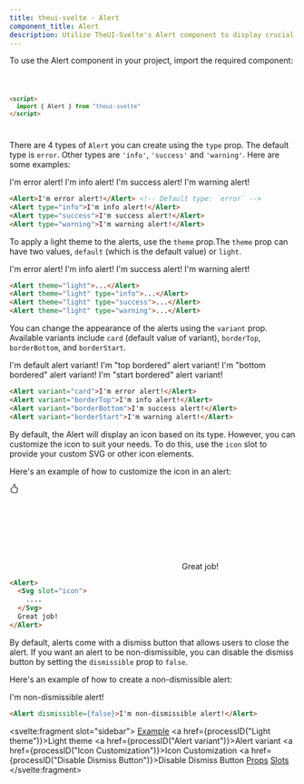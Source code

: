 ```yaml
---
title: theui-svelte - Alert
component_title: Alert
description: Utilize TheUI-Svelte's Alert component to display crucial messages and notifications in your Svelte applications with customizable styles.
---
```


<script lang="ts">
  import type { PageData } from "./$types";
  import DocContainer from "$lib/ui/doc/Container.svelte";
  import Head from "$lib/ui/doc/Head.svelte";
  import Block from "$lib/ui/doc/Block.svelte";
  import Code from "$lib/ui/doc/Code.svelte";
  import DataTable from "$lib/ui/doc/DataTable.svelte";
  import Example from "$lib/ui/doc/Example.svelte";
  import { Alert, Svg } from "theui-svelte";
  import { processID } from "$lib";

  export let data: PageData;
</script>

<DocContainer>
  <Head title="Alert" text="The Alert component displays feedback or contextual messages to your users. Using the Alert component, you can provide various types of feedback such as success, error, warning, or general information." edit_url={data.edit_url}/>
  <Block title="Setup">
    <p class="not-prose">To use the Alert component in your project, import the required component:</p>
<Code title="Import">

```html
<script>
  import { Alert } from "theui-svelte"
</script>
```
</Code>
  </Block>

  <Block title="Usage">
    <p class="not-prose mb-4">There are 4 types of <code>Alert</code> you can create using the <code>type</code> prop. The default type is <code>error</code>. Other types are <code>'info'</code>, <code>'success'</code> and <code>'warning'</code>. Here are some examples:</p>
    <Example>
      <svelte:fragment slot="example">
        <Alert>I'm error alert!</Alert>
        <Alert type="info">I'm info alert!</Alert>
        <Alert type="success">I'm success alert!</Alert>
        <Alert type="warning">I'm warning alert!</Alert>
      </svelte:fragment>
<div slot="code">

```html
<Alert>I'm error alert!</Alert> <!-- Default type: `error` -->
<Alert type="info">I'm info alert!</Alert>
<Alert type="success">I'm success alert!</Alert>
<Alert type="warning">I'm warning alert!</Alert>
```
</div>
    </Example>
  </Block>


  <Block title="Light Theme">
    <p class="not-prose mb-4">To apply a light theme to the alerts, use the <code>theme</code> prop.The <code>theme</code> prop can have two values, <code>default</code> (which is the default value) or <code>light</code>.</p> 
    <Example>
      <svelte:fragment slot="example">
        <Alert theme="light">I'm error alert!</Alert>
        <Alert theme="light" type="info">I'm info alert!</Alert>
        <Alert theme="light" type="success">I'm success alert!</Alert>
        <Alert theme="light" type="warning">I'm warning alert!</Alert>
      </svelte:fragment>
<div slot="code">

```html
<Alert theme="light">...</Alert>
<Alert theme="light" type="info">...</Alert>
<Alert theme="light" type="success">...</Alert>
<Alert theme="light" type="warning">...</Alert>
```
</div>
    </Example>
  </Block>


  <Block title="Alert Variant">
    <p class="not-prose mb-4">You can change the appearance of the alerts using the <code>variant</code> prop. Available variants include <code>card</code> (default value of variant), <code>borderTop</code>, <code>borderBottom</code>, and <code>borderStart</code>.</p>
    <Example>
      <svelte:fragment slot="example">
        <Alert variant="card">I'm default alert variant!</Alert>
        <Alert variant="borderTop">I'm "top bordered" alert variant!</Alert>
        <Alert variant="borderBottom">I'm "bottom bordered" alert variant!</Alert>
        <Alert variant="borderStart">I'm "start bordered" alert variant!</Alert>
      </svelte:fragment>
<div slot="code">

```html
<Alert variant="card">I'm error alert!</Alert>
<Alert variant="borderTop">I'm info alert!</Alert>
<Alert variant="borderBottom">I'm success alert!</Alert>
<Alert variant="borderStart">I'm warning alert!</Alert>
```
</div>
    </Example>
  </Block>

  <Block title="Icon Customization">
    <p class="not-prose mb-4">By default, the Alert will display an icon based on its type. However, you can customize the icon to suit your needs. To do this, use the <code>icon</code> slot to provide your custom SVG or other icon elements.</p>
    <p class="not-prose mb-4">Here's an example of how to customize the icon in an alert:</p>
    <Example>
      <svelte:fragment slot="example">
        <Alert type="success">
          <Svg slot="icon">
            <path d="M8.864.046C7.908-.193 7.02.53 6.956 1.466c-.072 1.051-.23 2.016-.428 2.59-.125.36-.479 1.013-1.04 1.639-.557.623-1.282 1.178-2.131 1.41C2.685 7.288 2 7.87 2 8.72v4.001c0 .845.682 1.464 1.448 1.545 1.07.114 1.564.415 2.068.723l.048.03c.272.165.578.348.97.484.397.136.861.217 1.466.217h3.5c.937 0 1.599-.477 1.934-1.064a1.86 1.86 0 0 0 .254-.912c0-.152-.023-.312-.077-.464.201-.263.38-.578.488-.901.11-.33.172-.762.004-1.149.069-.13.12-.269.159-.403.077-.27.113-.568.113-.857 0-.288-.036-.585-.113-.856a2 2 0 0 0-.138-.362 1.9 1.9 0 0 0 .234-1.734c-.206-.592-.682-1.1-1.2-1.272-.847-.282-1.803-.276-2.516-.211a10 10 0 0 0-.443.05 9.4 9.4 0 0 0-.062-4.509A1.38 1.38 0 0 0 9.125.111zM11.5 14.721H8c-.51 0-.863-.069-1.14-.164-.281-.097-.506-.228-.776-.393l-.04-.024c-.555-.339-1.198-.731-2.49-.868-.333-.036-.554-.29-.554-.55V8.72c0-.254.226-.543.62-.65 1.095-.3 1.977-.996 2.614-1.708.635-.71 1.064-1.475 1.238-1.978.243-.7.407-1.768.482-2.85.025-.362.36-.594.667-.518l.262.066c.16.04.258.143.288.255a8.34 8.34 0 0 1-.145 4.725.5.5 0 0 0 .595.644l.003-.001.014-.003.058-.014a9 9 0 0 1 1.036-.157c.663-.06 1.457-.054 2.11.164.175.058.45.3.57.65.107.308.087.67-.266 1.022l-.353.353.353.354c.043.043.105.141.154.315.048.167.075.37.075.581 0 .212-.027.414-.075.582-.05.174-.111.272-.154.315l-.353.353.353.354c.047.047.109.177.005.488a2.2 2.2 0 0 1-.505.805l-.353.353.353.354c.006.005.041.05.041.17a.9.9 0 0 1-.121.416c-.165.288-.503.56-1.066.56z"/>
          </Svg>
          Great job!
        </Alert>
      </svelte:fragment>
<div slot="code">

```html
<Alert>
  <Svg slot="icon">
    ....
  </Svg>
  Great job!
</Alert>
```
</div>
    </Example>
  </Block>

  <Block title="Disable Dismiss Button">
    <p class="not-prose mb-4">By default, alerts come with a dismiss button that allows users to close the alert. If you want an alert to be non-dismissible, you can disable the dismiss button by setting the <code>dismissible</code> prop to <code>false</code>.</p>
    <p class="not-prose mb-4">Here's an example of how to create a non-dismissible alert:</p>
    <Example>
      <svelte:fragment slot="example">
        <Alert dismissible={false}>I'm non-dismissible alert!</Alert>
      </svelte:fragment>
<div slot="code">

```html
<Alert dismissible={false}>I'm non-dismissible alert!</Alert>
```
</div>
    </Example>
  </Block>

  <Block title="Props">
    <DataTable data={data.component.props} hideText={true} />
    <DataTable data={data.component.dynamicProps} type="slots" title="Dynamic Props" hideText={true} />
  </Block>
  <Block title="Slots">
    <DataTable data={data.component.slots} type="slots"/>
  </Block>

  <svelte:fragment slot="sidebar">
    <a href="#example">Example</a>
    <a href={processID("Light theme")}>Light theme</a>
    <a href={processID("Alert variant")}>Alert variant</a>
    <a href={processID("Icon Customization")}>Icon Customization</a>
    <a href={processID("Disable Dismiss Button")}>Disable Dismiss Button</a>
    <a href="#props">Props</a>
    <a href="#slots">Slots</a>
  </svelte:fragment>
</DocContainer>